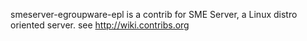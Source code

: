 smeserver-egroupware-epl is a contrib for SME Server, a Linux distro oriented server. see http://wiki.contribs.org
